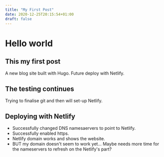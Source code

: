 ```yaml
---
title: "My First Post"
date: 2020-12-25T20:15:54+01:00
draft: false
---
```


# Hello world
## This my first post
A new blog site built with Hugo.
Future deploy with Netlify.

## The testing continues
Trying to finalise git and then will set-up Netlify.

## Deploying with Netlify
- Successfully changed DNS namesaervers to point to Netlify.
- Successfully enabled https.
- Netlify domain works and shows the website.
- BUT my domain doesn't seem to work yet... Maybe needs more time for the nameservers to refresh on the Netlify's part? 

